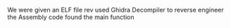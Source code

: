 We were given an ELF file rev used Ghidra Decompiler to reverse engineer the Assembly code found the main function 
